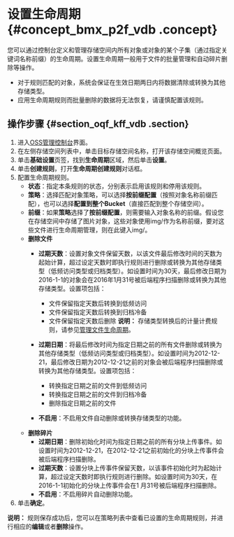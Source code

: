 # 设置生命周期 {#concept_bmx_p2f_vdb .concept}

您可以通过控制台定义和管理存储空间内所有对象或对象的某个子集（通过指定关键词名称前缀）的生命周期。设置生命周期一般用于文件的批量管理和自动碎片删除等操作。

-   对于规则匹配的对象，系统会保证在生效日期两日内将数据清除或转换为其他存储类型。
-   应用生命周期规则而批量删除的数据将无法恢复，请谨慎配置该规则。

## 操作步骤 {#section_oqf_kff_vdb .section}

1.  进入[OSS管理控制台](https://oss.console.aliyun.com/)界面。
2.  在左侧存储空间列表中，单击目标存储空间名称，打开该存储空间概览页面。
3.  单击**基础设置**页签，找到**生命周期**区域，然后单击**设置**。
4.  单击**创建规则**，打开**生命周期创建规则**对话框。
5.  配置生命周期规则。
    -   **状态**：指定本条规则的状态，分别表示启用该规则和停用该规则。
    -   **策略**：选择匹配对象策略，可以选择**按前缀配置**（按照对象名称前缀匹配），也可以选择**配置到整个Bucket**（直接匹配到整个存储空间）。
    -   **前缀**：如果**策略**选择了**按前缀配置**，则需要输入对象名称的前缀。假设您在存储空间中存储了图片对象，这些对象使用img/作为名称前缀，要对这些文件进行生命周期管理，则在此键入img/。
    -   **删除文件**
        -   **过期天数**：设置对象文件保留天数，以该文件最后修改时间的天数为起始计算，超过设定天数时即执行规则进行删除或转换为其他存储类型（低频访问类型或归档类型）。如设置时间为30天，最后修改日期为2016-1-1的对象会在2016年1月31号被后端程序扫描删除或转换为其他存储类型。设置项包括：

            -   文件保留指定天数后转换到低频访问
            -   文件保留指定天数后转换到归档冷备
            -   文件保留指定天数后删除
            **说明：** 存储类型转换后的计量计费规则，请参见[管理文件生命周期](../../../../../intl.zh-CN/开发指南/管理文件/管理文件生命周期.md#section_e1n_vlx_dgb)。

        -   **过期日期**：将最后修改时间为指定日期之前的所有文件删除或转换为其他存储类型（低频访问类型或归档类型）。如设置时间为2012-12-21，最后修改日期为2012-12-21之前的对象会被后端程序扫描删除或转换为其他存储类型。设置项包括：
            -   转换指定日期之前的文件到低频访问
            -   转换指定日期之前的文件到归档冷备
            -   删除指定日期之前的文件
        -   **不启用**：不启用文件自动删除或转换存储类型的功能。
    -   **删除碎片**
        -   **过期日期**：删除初始化时间为指定日期之前的所有分块上传事件。如设置时间为2012-12-21，在2012-12-21之前初始化的分块上传事件会被后端程序扫描删除。
        -   **过期天数**：设置分块上传事件保留天数，以该事件初始化时为起始计算，超过设定天数时即执行规则进行删除。如设置时间为30天，在2016-1-1初始化的分块上传事件会在1 月31号被后端程序扫描删除。
        -   **不启用**：不启用碎片自动删除功能。
6.  单击**确定**。

**说明：** 规则保存成功后，您可以在策略列表中查看已设置的生命周期规则，并进行相应的**编辑**或者**删除**操作。

